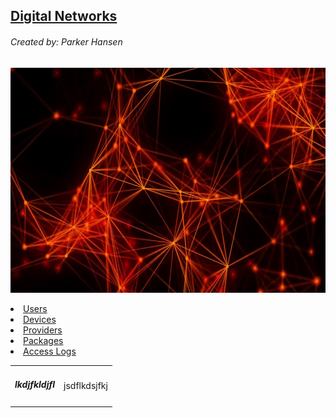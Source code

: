 ## <u>Digital Networks</u>
###### Created by: Parker Hansen
<p align="center"><img src="Network.jpg" height="360" width="640"></p>

<nav>
<li><a href="Users.php">Users</a></li>
<li><a href="SearchDevices.php">Devices</a></li>
<li><a href="Providers.php">Providers</a></li>
<li><a href="SearchPackage.php">Packages</a></li>
<li><a href="SearchAccessLogs.php">Access Logs</a></li>
</ul>
</nav>

<table>
  <tr>
    <td>
      <h5>lkdjfkldjfl</h5>
    </td>
    <td>
    jsdflkdsjfkj
    </td>
  </tr>
</table>
